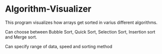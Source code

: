 # Algorithm-Visualizer
This program visualizes how arrays get sorted in varius different algorithms. 

Can choose between Bubble Sort, Quick Sort, Selection Sort, Insertion sort and Merge sort.

Can specify range of data, speed and sorting method
